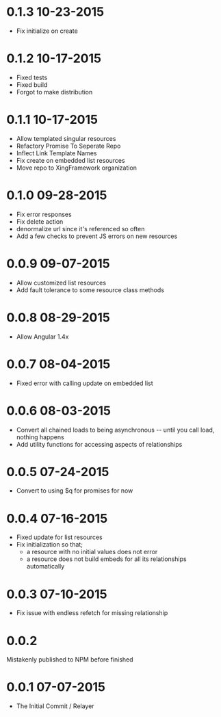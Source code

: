 0.1.3 10-23-2015
================
* Fix initialize on create

0.1.2 10-17-2015
================
* Fixed tests
* Fixed build
* Forgot to make distribution

0.1.1 10-17-2015
================
* Allow templated singular resources
* Refactory Promise To Seperate Repo
* Inflect Link Template Names
* Fix create on embedded list resources
* Move repo to XingFramework organization

0.1.0 09-28-2015
================
* Fix error responses
* Fix delete action
* denormalize url since it's referenced so often
* Add a few checks to prevent JS errors on new resources

0.0.9 09-07-2015
================
* Allow customized list resources
* Add fault tolerance to some resource class methods

0.0.8 08-29-2015
================
* Allow Angular 1.4x

0.0.7 08-04-2015
================
* Fixed error with calling update on embedded list

0.0.6 08-03-2015
================
* Convert all chained loads to being asynchronous -- until you call load, nothing happens
* Add utility functions for accessing aspects of relationships

0.0.5 07-24-2015
================
* Convert to using $q for promises for now

0.0.4 07-16-2015
================
* Fixed update for list resources
* Fix initialization so that;
  - a resource with no initial values does not error
  - a resource does not build embeds for all its relationships automatically

0.0.3 07-10-2015
================
* Fix issue with endless refetch for missing relationship

0.0.2
================
Mistakenly published to NPM before finished

0.0.1 07-07-2015
================
* The Initial Commit / Relayer
